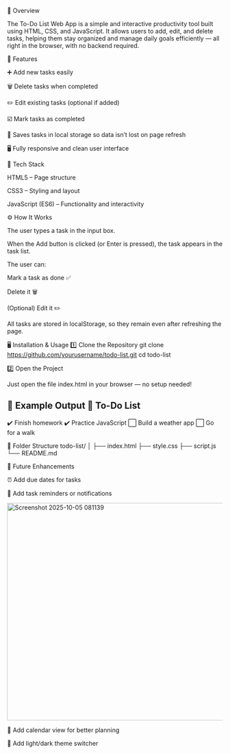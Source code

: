 📘 Overview

The To-Do List Web App is a simple and interactive productivity tool built using HTML, CSS, and JavaScript.
It allows users to add, edit, and delete tasks, helping them stay organized and manage daily goals efficiently — all right in the browser, with no backend required.

🚀 Features

➕ Add new tasks easily

🗑️ Delete tasks when completed

✏️ Edit existing tasks (optional if added)

☑️ Mark tasks as completed

💾 Saves tasks in local storage so data isn’t lost on page refresh

🖥️ Fully responsive and clean user interface

🧩 Tech Stack

HTML5 – Page structure

CSS3 – Styling and layout

JavaScript (ES6) – Functionality and interactivity

⚙️ How It Works

The user types a task in the input box.

When the Add button is clicked (or Enter is pressed), the task appears in the task list.

The user can:

Mark a task as done ✅

Delete it 🗑️

(Optional) Edit it ✏️

All tasks are stored in localStorage, so they remain even after refreshing the page.

🖥️ Installation & Usage
1️⃣ Clone the Repository
git clone https://github.com/yourusername/todo-list.git
cd todo-list

2️⃣ Open the Project

Just open the file index.html in your browser — no setup needed!

🧾 Example Output
📝 To-Do List
---------------------------------
✔️ Finish homework
✔️ Practice JavaScript
⬜ Build a weather app
⬜ Go for a walk

📁 Folder Structure
todo-list/
│
├── index.html
├── style.css
├── script.js
└── README.md

🌈 Future Enhancements

⏰ Add due dates for tasks

🔔 Add task reminders or notifications

<img width="899" height="508" alt="Screenshot 2025-10-05 081139" src="https://github.com/user-attachments/assets/32d92c9e-2f49-46a3-ae37-8c145c732c76" />


📅 Add calendar view for better planning

🎨 Add light/dark theme switcher
